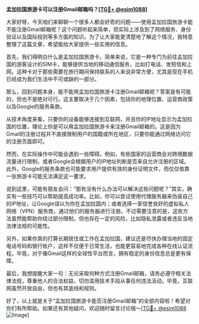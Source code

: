 **孟加拉国旅游卡可以注册Gmail邮箱吗？[[TG💪+ @esim1088](https://t.me/s/esim1088)]**

大家好呀，今天咱们来聊聊一个很多人都会好奇的问题——使用孟加拉国旅游卡能不能注册Gmail邮箱呢？这个问题听起来简单，但实际上涉及到了网络服务、身份验证以及国际规则等多方面的知识。为了让大家能更清楚地了解这个情况，我特意整理了这篇文章，希望能给大家提供一些实用的信息。

首先，我们得明白什么是孟加拉国旅游卡。简单来说，它是一种专门为前往孟加拉国的游客设计的SIM卡，能够提供当地的移动通信服务，比如打电话、发短信和上网。这种卡对于那些需要在旅行期间保持联系的人来说非常方便，尤其是现在手机已经成为我们生活中不可或缺的一部分。

那么，回到问题本身，能不能用孟加拉国旅游卡注册Gmail邮箱呢？答案是有可能的，但也不是绝对可行。这主要取决于几个因素，包括你的地理位置、运营商政策以及Google的服务条款。

从技术角度来看，只要你的设备能够连接到互联网，并且你的IP地址显示为孟加拉国的位置，理论上你是可以用孟加拉国旅游卡来注册Gmail邮箱的。这是因为Gmail的注册过程并不直接限制用户的国籍或所在地区，只要你能通过网络访问它的注册页面即可。

然而，在实际操作中可能会遇到一些障碍。例如，有些国家的运营商会对跨境数据流量进行限制，或者Google会根据用户的IP地址判断是否来自允许注册的区域。此外，Google的服务条款也可能要求用户提供有效的身份证明文件，而仅仅依靠一张旅游卡可能无法满足这一要求。

说到这里，可能有朋友会问：“那有没有什么办法可以解决这些问题呢？”其实，确实有一些技巧可以帮助提高成功率。比如，你可以尝试使用代理服务器来伪装自己的IP地址，让Google误以为你在孟加拉国内；或者选择一家信誉良好的虚拟私人网络（VPN）服务商，通过他们的服务器进行注册。不过需要注意的是，这些方法虽然能帮助你绕过部分限制，但也存在一定的风险，比如隐私泄露或者违反当地法律法规的可能性。

另外，如果你真的打算长期居住或工作在孟加拉国，建议还是尽快办理当地的固定电话号码和银行账户，这样不仅便于日常生活，也能更容易地完成各种在线认证流程。毕竟，对于像Gmail这样的全球性平台而言，拥有稳定的身份信息总是更有保障。

最后，我想提醒大家一句：无论采取何种方式注册Gmail邮箱，请务必遵守相关法律法规，尊重他人的合法权益，切勿滥用技术手段从事任何违法活动。毕竟，互联网虽然开放自由，但也有其底线和规则。

好了，以上就是关于“孟加拉国旅游卡能否注册Gmail邮箱”的全部内容啦！希望对你们有所帮助。如果还有其他疑问，欢迎随时留言讨论哦～[[TG💪+ @esim1088](https://t.me/s/esim1088) ![Image](https://i.postimg.cc/4NQfJmqS/Snipaste-2025-05-13-00-14-12.png)]